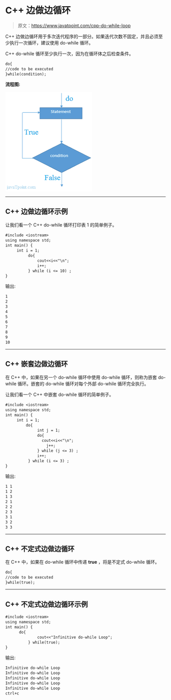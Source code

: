 # C++ 边做边循环

> 原文：<https://www.javatpoint.com/cpp-do-while-loop>

C++ 边做边循环用于多次迭代程序的一部分。如果迭代次数不固定，并且必须至少执行一次循环，建议使用 do-while 循环。

C++ do-while 循环至少执行一次，因为在循环体之后检查条件。

```
do{  
//code to be executed  
}while(condition);

```

**流程图:**

![Cpp Do while loop 1](img/463eb2b6c30ab3a2491f0be721ddbf2d.png)

* * *

## C++ 边做边循环示例

让我们看一个 C++ do-while 循环打印表 1 的简单例子。

```
#include <iostream>
using namespace std;
int main() {
     int i = 1;  
          do{  
              cout<<i<<"\n";  
              i++;  
          } while (i <= 10) ;  
}

```

输出:

```
1
2
3
4
5
6
7
8
9
10

```

* * *

## C++ 嵌套边做边循环

在 C++ 中，如果在另一个 do-while 循环中使用 do-while 循环，则称为嵌套 do-while 循环。嵌套的 do-while 循环对每个外部 do-while 循环完全执行。

让我们看一个 C++ 中嵌套 do-while 循环的简单例子。

```
#include <iostream>
using namespace std;
int main() {
     int i = 1;  
         do{  
              int j = 1;        
              do{  
                cout<<i<<"\n";      
                  j++;  
              } while (j <= 3) ;  
              i++;  
          } while (i <= 3) ;   
}

```

输出:

```
1 1
1 2
1 3
2 1
2 2 
2 3
3 1
3 2
3 3

```

* * *

## C++ 不定式边做边循环

在 C++ 中，如果在 do-while 循环中传递 **true** ，将是不定式 do-while 循环。

```
do{  
//code to be executed  
}while(true);

```

* * *

## C++ 不定式边做边循环示例

```
#include <iostream>
using namespace std;
int main() {
      do{  
              cout<<"Infinitive do-while Loop";  
          } while(true);   
}

```

输出:

```
Infinitive do-while Loop 
Infinitive do-while Loop
Infinitive do-while Loop
Infinitive do-while Loop
Infinitive do-while Loop
ctrl+c

```